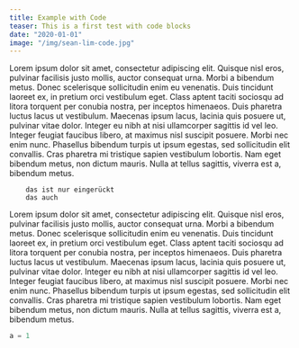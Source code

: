 ```yaml
---
title: Example with Code
teaser: This is a first test with code blocks
date: "2020-01-01"
image: "/img/sean-lim-code.jpg"
---
```


Lorem ipsum dolor sit amet, consectetur adipiscing elit. Quisque nisl eros,
pulvinar facilisis justo mollis, auctor consequat urna. Morbi a bibendum metus.
Donec scelerisque sollicitudin enim eu venenatis. Duis tincidunt laoreet ex,
in pretium orci vestibulum eget. Class aptent taciti sociosqu ad litora torquent
per conubia nostra, per inceptos himenaeos. Duis pharetra luctus lacus ut
vestibulum. Maecenas ipsum lacus, lacinia quis posuere ut, pulvinar vitae dolor.
Integer eu nibh at nisi ullamcorper sagittis id vel leo. Integer feugiat
faucibus libero, at maximus nisl suscipit posuere. Morbi nec enim nunc.
Phasellus bibendum turpis ut ipsum egestas, sed sollicitudin elit convallis.
Cras pharetra mi tristique sapien vestibulum lobortis. Nam eget bibendum metus,
non dictum mauris. Nulla at tellus sagittis, viverra est a, bibendum metus.

        das ist nur eingerückt
        das auch

Lorem ipsum dolor sit amet, consectetur adipiscing elit. Quisque nisl eros,
pulvinar facilisis justo mollis, auctor consequat urna. Morbi a bibendum metus.
Donec scelerisque sollicitudin enim eu venenatis. Duis tincidunt laoreet ex,
in pretium orci vestibulum eget. Class aptent taciti sociosqu ad litora torquent
per conubia nostra, per inceptos himenaeos. Duis pharetra luctus lacus ut
vestibulum. Maecenas ipsum lacus, lacinia quis posuere ut, pulvinar vitae dolor.
Integer eu nibh at nisi ullamcorper sagittis id vel leo. Integer feugiat
faucibus libero, at maximus nisl suscipit posuere. Morbi nec enim nunc.
Phasellus bibendum turpis ut ipsum egestas, sed sollicitudin elit convallis.
Cras pharetra mi tristique sapien vestibulum lobortis. Nam eget bibendum metus,
non dictum mauris. Nulla at tellus sagittis, viverra est a, bibendum metus.

```python
a = 1

```

